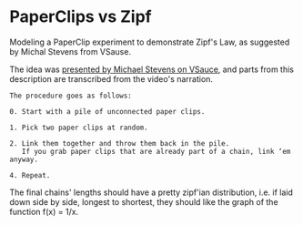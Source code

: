 # PaperClips vs Zipf
Modeling a PaperClip experiment to demonstrate Zipf's Law, as suggested by Michal Stevens from VSause.

The idea was [presented by Michael Stevens on VSauce](https://www.youtube.com/watch?time_continue=86&v=fCn8zs912OE), and parts from this description are transcribed from the video's narration.


    The procedure goes as follows:

    0. Start with a pile of unconnected paper clips.
    
    1. Pick two paper clips at random.
    
    2. Link them together and throw them back in the pile. 
       If you grab paper clips that are already part of a chain, link ‘em anyway.
    
    4. Repeat.


The final chains' lengths should have a pretty zipf'ian distribution, i.e.
if laid down side by side, longest to shortest, they should like the graph of the function f(x) = 1/x.
